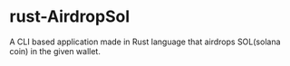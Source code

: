 # rust-AirdropSol
A CLI based application made in Rust language that airdrops SOL(solana coin) in the given wallet.
